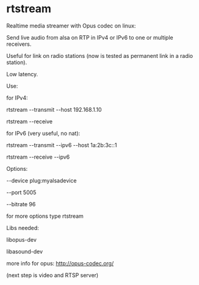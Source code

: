 rtstream
========

Realtime media streamer with Opus codec on linux:

Send live audio from alsa on RTP in IPv4 or IPv6 to one or multiple receivers.

Useful for link on radio stations (now is tested as permanent link in a radio station).

Low latency.


Use:

for IPv4:

rtstream --transmit --host 192.168.1.10

rtstream --receive


for IPv6 (very useful, no nat):

rtstream --transmit --ipv6 --host 1a:2b:3c::1

rtstream --receive  --ipv6

Options:

--device plug:myalsadevice

--port 5005

--bitrate 96

for more options type rtstream


Libs needed:

libopus-dev

libasound-dev

more info for opus: http://opus-codec.org/

(next step is video and RTSP server)
